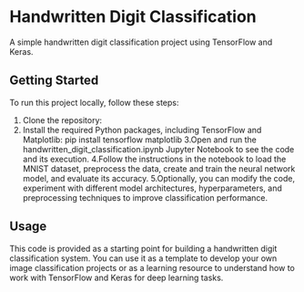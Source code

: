 # Handwritten Digit Classification

A simple handwritten digit classification project using TensorFlow and Keras.

## Getting Started

To run this project locally, follow these steps:

1. Clone the repository:
2. Install the required Python packages, including TensorFlow and Matplotlib:
   pip install tensorflow matplotlib
3.Open and run the handwritten_digit_classification.ipynb Jupyter Notebook to see the code and its execution.
4.Follow the instructions in the notebook to load the MNIST dataset, preprocess the data, create and train the neural network model, and evaluate its accuracy.
5.Optionally, you can modify the code, experiment with different model architectures, hyperparameters, and preprocessing techniques to improve classification performance.

## Usage
This code is provided as a starting point for building a handwritten digit classification system. You can use it as a template to develop your own image classification projects or as a learning resource to understand how to work with TensorFlow and Keras for deep learning tasks.
